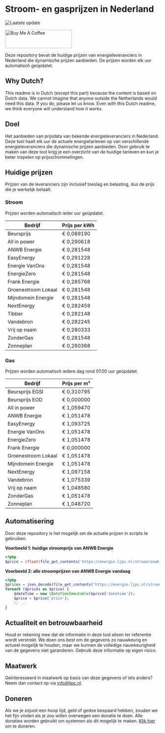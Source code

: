 # Stroom- en gasprijzen in Nederland

![Laatste update](https://img.shields.io/badge/laatste%20update-2023--07--26%2017%3A00%20CET-brightgreen)

<a href="https://www.buymeacoffee.com/Lars-" target="_blank"><img src="https://cdn.buymeacoffee.com/buttons/v2/default-orange.png" alt="Buy Me A Coffee" height="60" style="height: 60px !important;width: 217px !important;" ></a>

Deze repository bevat de huidige prijzen van energieleveranciers in Nederland die dynamische prijzen aanbieden. De prijzen worden elk uur automatisch geüpdatet.

## Why Dutch?

This readme is in Dutch (except this part) because the content is based on Dutch data. We cannot imagine that anyone outside the Netherlands would need this data. If you do, please let us know. Even with this Dutch readme, we think
everyone will understand how it works.

## Doel

Het aanbieden van prijsdata van bekende energieleveranciers in Nederland. Deze tool haalt elk uur de actuele energietarieven op van verschillende energieleveranciers die dynamische prijzen aanbieden. Door gebruik te maken van deze tool
krijg je een overzicht van de huidige tarieven en kun je beter inspelen op prijsschommelingen.

## Huidige prijzen

Prijzen van de leveranciers zijn inclusief toeslag en belasting, dus de prijs die je werkelijk betaalt.

### Stroom

Prijzen worden automatisch ieder uur geüpdatet.

 Bedrijf | Prijs per kWh 
---------|---------------
Beursprijs | € 0,089190
All in power | € 0,290618
ANWB Energie | € 0,281548
EasyEnergy | € 0,291228
Energie VanOns | € 0,281548
EnergieZero | € 0,281548
Frank Energie | € 0,285768
Groenestroom Lokaal | € 0,281548
Mijndomein Energie | € 0,281548
NextEnergy | € 0,282459
Tibber | € 0,282148
Vandebron | € 0,282245
Vrij op naam | € 0,280333
ZonderGas | € 0,281548
Zonneplan | € 0,280368


### Gas

Prijzen worden automatisch iedere dag rond 07.00 uur geüpdatet.

 Bedrijf | Prijs per m³ 
---------|--------------
Beursprijs EGSI | € 0,310795
Beursprijs EOD | € 0,000000
All in power | € 1,059470
ANWB Energie | € 1,051478
EasyEnergy | € 1,093725
Energie VanOns | € 1,051478
EnergieZero | € 1,051478
Frank Energie | € 0,000000
Groenestroom Lokaal | € 1,051478
Mijndomein Energie | € 1,051478
NextEnergy | € 1,097158
Vandebron | € 1,075339
Vrij op naam | € 1,048580
ZonderGas | € 1,051478
Zonneplan | € 1,048720


## Automatisering

Door deze repository is het mogelijk om de actuele prijzen in scripts te gebruiken.

**Voorbeeld 1: huidige stroomprijs van ANWB Energie**

```php
<?php
$price = (float)file_get_contents('https://energie.ljpc.nl/stroom/anwb-energie-nu.txt');

```

**Voorbeeld 2: alle stroomprijzen van ANWB Energie vandaag**

```php
<?php
$prices = json_decode(file_get_contents('https://energie.ljpc.nl/stroom/all-in-power-vandaag.json'),true);
foreach ($prices as $price) {
    $dateTime = new \DateTimeImmutable($price['datetime']);
    $price = $price['price'];
    // ...
}
```

## Actualiteit en betrouwbaarheid

Houd er rekening mee dat de informatie in deze tool alleen ter referentie wordt verstrekt. We doen ons best om de gegevens zo nauwkeurig en actueel mogelijk te houden, maar we kunnen de volledige nauwkeurigheid van de gegevens niet
garanderen. Gebruik deze informatie op eigen risico.

## Maatwerk

Geïnteresseerd in maatwerk op basis van deze gegevens of iets anders? Neem dan contact op
via [info@ljpc.nl](mailto:info@ljpc.nl?subject=Energie%20prijzen).

## Doneren

Als we je zojuist een hoop tijd, geld of gedoe bespaard hebben, zouden we het fijn vinden als je zou willen overwegen een
donatie te doen. Alle donaties worden gebruikt om systemen als dit mogelijk te
maken. [Klik hier](https://www.buymeacoffee.com/Lars-) om te doneren.
